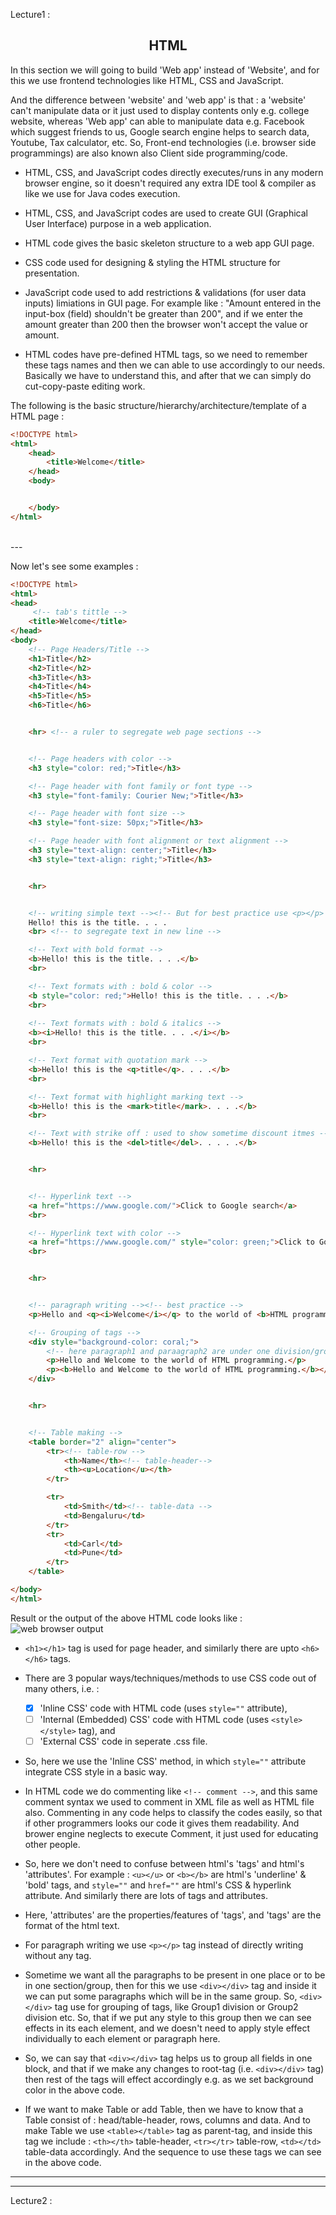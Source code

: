 Lecture1 :

<h2 align="center">HTML</h2>


In this section we will going to build 'Web app' instead of 'Website', and for this we use frontend technologies like HTML, CSS and JavaScript.  

And the difference between 'website' and 'web app' is that : a 'website' can't manipulate data or it just used to display contents only e.g. college website, whereas 'Web app' can able to manipulate data e.g. Facebook which suggest friends to us, Google search engine helps to search data, Youtube, Tax calculator, etc. So, Front-end technologies (i.e. browser side programmings) are also known also Client side programming/code. 

- HTML, CSS, and JavaScript codes directly executes/runs in any modern browser engine, so it doesn't required any extra IDE tool & compiler as like we use for Java codes execution.  

- HTML, CSS, and JavaScript codes are used to create GUI (Graphical User Interface) purpose in a web application.

- HTML code gives the basic skeleton structure to a web app GUI page.

- CSS code used for designing & styling the HTML structure for presentation.

- JavaScript code used to add restrictions & validations (for user data inputs) limiations in GUI page. For example like : "Amount entered in the input-box (field) shouldn't be greater than 200", and if we enter the amount greater than 200 then the browser won't accept the value or amount. 

- HTML codes have pre-defined HTML tags, so we need to remember these tags names and then we can able to use accordingly to our needs. Basically we have to understand this, and after that we can simply do cut-copy-paste editing work.  

The following is the basic structure/hierarchy/architecture/template of a HTML page :
```html
<!DOCTYPE html>
<html>
    <head>
        <title>Welcome</title>
    </head>
    <body>


    </body>
</html>
```


<br>
---
<br>



Now let's see some examples : 
```html
<!DOCTYPE html>
<html>
<head>
     <!-- tab's tittle -->
    <title>Welcome</title>
</head>
<body>
    <!-- Page Headers/Title -->
    <h1>Title</h2>
    <h2>Title</h2>
    <h3>Title</h3>
    <h4>Title</h4>
    <h5>Title</h5>
    <h6>Title</h6>


    <hr> <!-- a ruler to segregate web page sections -->


    <!-- Page headers with color -->
    <h3 style="color: red;">Title</h3>

    <!-- Page header with font family or font type -->
    <h3 style="font-family: Courier New;">Title</h3>

    <!-- Page header with font size -->
    <h3 style="font-size: 50px;">Title</h3>

    <!-- Page header with font alignment or text alignment -->
    <h3 style="text-align: center;">Title</h3>
    <h3 style="text-align: right;">Title</h3>


    <hr>


    <!-- writing simple text --><!-- But for best practice use <p></p> tag -->
    Hello! this is the title. . . .
    <br> <!-- to segregate text in new line -->

    <!-- Text with bold format -->
    <b>Hello! this is the title. . . .</b>
    <br>

    <!-- Text formats with : bold & color -->
    <b style="color: red;">Hello! this is the title. . . .</b>
    <br>
    
    <!-- Text formats with : bold & italics -->
    <b><i>Hello! this is the title. . . .</i></b>
    <br>

    <!-- Text format with quotation mark -->
    <b>Hello! this is the <q>title</q>. . . .</b>
    <br>

    <!-- Text format with highlight marking text -->
    <b>Hello! this is the <mark>title</mark>. . . .</b>
    <br>

    <!-- Text with strike off : used to show sometime discount itmes -->
    <b>Hello! this is the <del>title</del>. . . . .</b>


    <hr>


    <!-- Hyperlink text -->
    <a href="https://www.google.com/">Click to Google search</a>
    <br>

    <!-- Hyperlink text with color -->
    <a href="https://www.google.com/" style="color: green;">Click to Google search</a>
    <br>


    <hr>


    <!-- paragraph writing --><!-- best practice -->
    <p>Hello and <q><i>Welcome</i></q> to the world of <b>HTML programming</b>.</p>

    <!-- Grouping of tags -->
    <div style="background-color: coral;">
        <!-- here paragraph1 and paraagraph2 are under one division/group/section -->
        <p>Hello and Welcome to the world of HTML programming.</p>
        <p><b>Hello and Welcome to the world of HTML programming.</b></p>
    </div>


    <hr>


    <!-- Table making -->
    <table border="2" align="center">
        <tr><!-- table-row -->
            <th>Name</th><!-- table-header-->
            <th><u>Location</u></th>
        </tr>

        <tr>
            <td>Smith</td><!-- table-data -->
            <td>Bengaluru</td>
        </tr>
        <tr>
            <td>Carl</td>
            <td>Pune</td>
        </tr>
    </table>

</body>
</html>
```

Result or the output of the above HTML code looks like :
![web browser output]( "")


- `<h1></h1>` tag is used for page header, and similarly there are upto `<h6></h6>` tags.
- There are 3 popular ways/techniques/methods to use CSS code out of many others, i.e. :
    - [x] 'Inline CSS' code with HTML code (uses `style=""` attribute),
    - [ ] 'Internal (Embedded) CSS' code with HTML code (uses `<style></style>` tag), and
    - [ ] 'External CSS' code in seperate .css file.  

- So, here we use the 'Inline CSS' method, in which `style=""` attribute integrate CSS style in a basic way. 

- In HTML code we do commenting like `<!-- comment -->`, and this same comment syntax we used to comment in XML file as well as HTML file also. Commenting in any code helps to classify the codes easily, so that if other programmers looks our code it gives them readability. And brower engine neglects to execute Comment, it just used for educating other people.

- So, here we don't need to confuse between html's 'tags' and html's 'attributes'. For example : `<u></u>` or `<b></b>` are html's 'underline' & 'bold' tags, and `style=""` and `href=""` are html's CSS & hyperlink attribute. And similarly there are lots of tags and attributes.

- Here, 'attributes' are the properties/features of 'tags', and 'tags' are the format of the html text.

- For paragraph writing we use `<p></p>` tag instead of directly writing without any tag.

- Sometime we want all the paragraphs to be present in one place or to be in one section/group, then for this we use `<div></div>` tag and inside it we can put some paragraphs which will be in the same group. So, `<div></div>` tag use for grouping of tags, like Group1 division or Group2 division etc. So, that if we put any style to this group then we can see effects in its each element, and we doesn't need to apply style effect individually to each element or paragraph here.

- So, we can say that `<div></div>` tag helps us to group all fields in one block, and that if we make any changes to root-tag (i.e. `<div></div>` tag) then rest of the tags will effect accordingly e.g. as we set background color in the above code.

- If we want to make Table or add Table, then we have to know that a Table consist of : head/table-header, rows, columns and data. And to make Table we use `<table></table>` tag as parent-tag, and inside this tag we include : `<th></th>` table-header, `<tr></tr>` table-row, `<td></td>` table-data accordingly. And the sequence to use these tags we can see in the above code.




---
---
Lecture2 :








